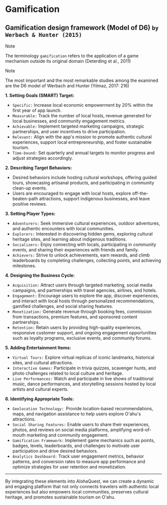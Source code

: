 # Gamification

## Gamification design framework (Model of D6) `by Werbach & Hunter (2015)`

> [!NOTE]
> The terminology `gamification` refers to the application of a game mechanism outside its original domain (Deterding et al., 2011)

> [!NOTE]
> The most important and the most remarkable studies among the examined are the D6 model of Werbach and Hunter (Yılmaz, 2017: 216)

**1. Setting Goals (SMART) Target:**

- `Specific:` Increase local economic empowerment by 20% within the first year of app launch.
- `Measurable:` Track the number of local hosts, revenue generated for local businesses, and community engagement metrics.
- `Achievable:` Implement targeted marketing campaigns, strategic partnerships, and user incentives to drive participation.
- `Relevant:` Align with the app's mission to promote authentic cultural experiences, support local entrepreneurship, and foster sustainable tourism.
- `Time-bound:` Set quarterly and annual targets to monitor progress and adjust strategies accordingly.

**2. Describing Target Behaviors:**

- Desired behaviors include hosting cultural workshops, offering guided tours, showcasing artisanal products, and participating in community clean-up events.
- Users are encouraged to engage with local hosts, explore off-the-beaten-path attractions, support indigenous businesses, and leave positive reviews.

**3. Setting Player Types:**

- `Adventurers:` Seek immersive cultural experiences, outdoor adventures, and authentic encounters with local communities.
- `Explorers:` Interested in discovering hidden gems, exploring cultural heritage sites, and learning about indigenous traditions.
- `Socializers:` Enjoy connecting with locals, participating in community events, and sharing their experiences with friends and family.
- `Achievers:` Strive to unlock achievements, earn rewards, and climb leaderboards by completing challenges, collecting points, and achieving milestones.

**4. Designing the Business Cycle:**

- `Acquisition:` Attract users through targeted marketing, social media campaigns, and partnerships with travel agencies, airlines, and hotels.
- `Engagement:` Encourage users to explore the app, discover experiences, and interact with local hosts through personalized recommendations, gamified challenges, and social sharing features.
- `Monetization:` Generate revenue through booking fees, commission from transactions, premium features, and sponsored content partnerships.
- `Retention:` Retain users by providing high-quality experiences, responsive customer support, and ongoing engagement opportunities such as loyalty programs, exclusive events, and community forums.

**5. Adding Entertainment Items:**

- `Virtual Tours:` Explore virtual replicas of iconic landmarks, historical sites, and cultural attractions.
- `Interactive Games:` Participate in trivia quizzes, scavenger hunts, and photo challenges related to local culture and heritage.
- `Live Performances:` Watch and participate in live shows of traditional music, dance performances, and storytelling sessions hosted by local artists and cultural experts.

**6. Identifying Appropriate Tools:**

- `Geolocation Technology: `Provide location-based recommendations, maps, and navigation assistance to help users explore O'ahu's attractions.
- `Social Sharing Features:` Enable users to share their experiences, photos, and reviews on social media platforms, amplifying word-of-mouth marketing and community engagement.
- `Gamification Framework:` Implement game mechanics such as points, badges, levels, leaderboards, and challenges to motivate user participation and drive desired behaviors.
- `Analytics Dashboard:` Track user engagement metrics, behavior patterns, and conversion rates to measure app performance and optimize strategies for user retention and monetization.

---

By integrating these elements into AlohaQuest, we can create a dynamic and engaging platform that not only connects travelers with authentic local experiences but also empowers local communities, preserves cultural heritage, and promotes sustainable tourism on O'ahu.
